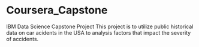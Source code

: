 # Coursera_Capstone
IBM Data Science Capstone Project
This project is to utilize public historical data on car acidents in the USA to analysis factors that impact the severity of accidents.
